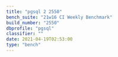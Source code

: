 ```yaml
---
title: "pgsql 2 2550"
bench_suite: "21w16 CI Weekly Benchmark"
build_number: "2550"
dbprofile: "pgsql"
classifier: ""
date: 2021-04-19T02:53:00
type: "bench"
---
```

